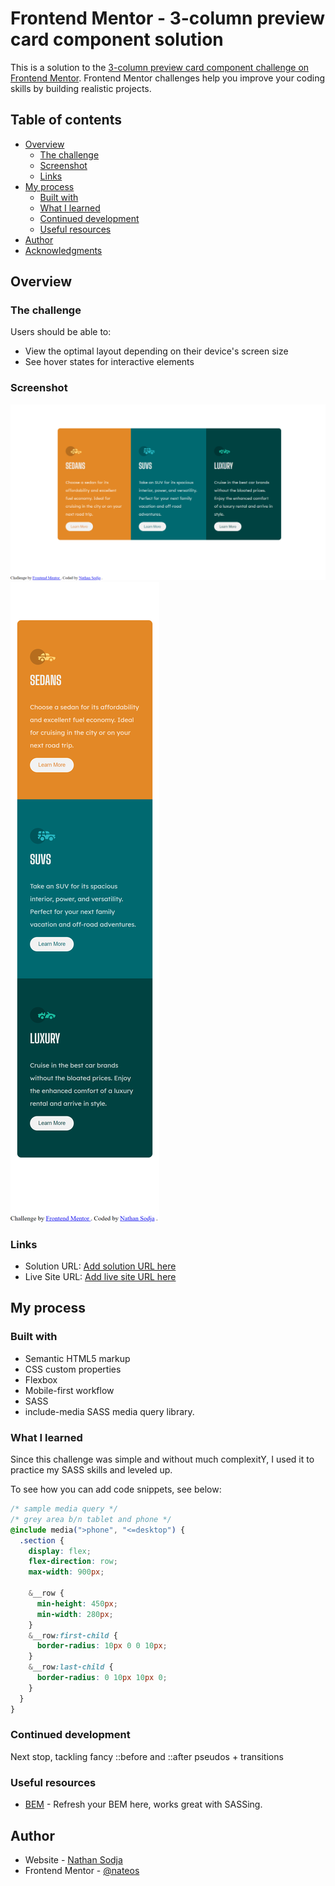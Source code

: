 # Frontend Mentor - 3-column preview card component solution

This is a solution to the [3-column preview card component challenge on Frontend Mentor](https://www.frontendmentor.io/challenges/3column-preview-card-component-pH92eAR2-). Frontend Mentor challenges help you improve your coding skills by building realistic projects.

## Table of contents

- [Overview](#overview)
  - [The challenge](#the-challenge)
  - [Screenshot](#screenshot)
  - [Links](#links)
- [My process](#my-process)
  - [Built with](#built-with)
  - [What I learned](#what-i-learned)
  - [Continued development](#continued-development)
  - [Useful resources](#useful-resources)
- [Author](#author)
- [Acknowledgments](#acknowledgments)

## Overview

### The challenge

Users should be able to:

- View the optimal layout depending on their device's screen size
- See hover states for interactive elements

### Screenshot

![](./solution/3-col-desktop.png)
![](./solution/3-col-mobile.png)

### Links

- Solution URL: [Add solution URL here](https://github.com/NateOs/3-column-preview-card-component-main)
- Live Site URL: [Add live site URL here](https://your-live-site-url.com)

## My process

### Built with

- Semantic HTML5 markup
- CSS custom properties
- Flexbox
- Mobile-first workflow
- SASS
- include-media SASS media query library.

### What I learned

Since this challenge was simple and without much complexitY, I used it to practice my SASS skills and leveled up.

To see how you can add code snippets, see below:

```css
/* sample media query */
/* grey area b/n tablet and phone */
@include media(">phone", "<=desktop") {
  .section {
    display: flex;
    flex-direction: row;
    max-width: 900px;

    &__row {
      min-height: 450px;
      min-width: 280px;
    }
    &__row:first-child {
      border-radius: 10px 0 0 10px;
    }
    &__row:last-child {
      border-radius: 0 10px 10px 0;
    }
  }
}
```

### Continued development

Next stop, tackling fancy ::before and ::after pseudos + transitions

### Useful resources

- [BEM](https://www.example.com) - Refresh your BEM here, works great with SASSing.

## Author

- Website - [Nathan Sodja](https://github.com/nateos)
- Frontend Mentor - [@nateos](https://www.frontendmentor.io/profile/nateos)
